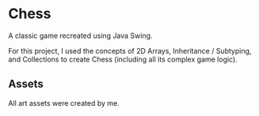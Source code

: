 # Chess
A classic game recreated using Java Swing.

For this project, I used the concepts of 2D Arrays, Inheritance / Subtyping, and Collections to create Chess (including all its complex game logic).

## Assets
All art assets were created by me.